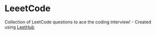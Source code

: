 # LeeetCode
Collection of LeetCode questions to ace the coding interview! - Created using [LeetHub](https://github.com/QasimWani/LeetHub)
